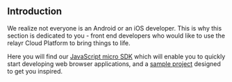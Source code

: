 ## Introduction

We realize not everyone is an Android or an iOS developer. This is why this section is dedicated to you - front end developers who would like to use the relayr Cloud Platform to bring things to life.  

Here you will find our <a href="https://developer.relayr.io/documents/Browser/WebDevelopers" target="_self">JavaScript micro SDK</a> which will enable you to quickly start developing web browser applications, and a <a href="https://github.com/relayr/cantTouchThis" target="_blank">sample project</a> designed to get you inspired.
